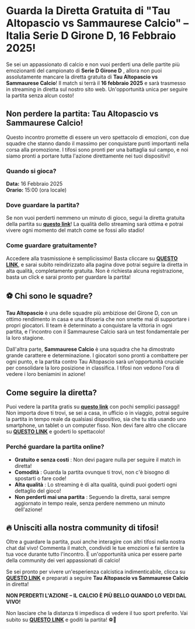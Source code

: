 # Guarda la Diretta Gratuita di "Tau Altopascio vs Sammaurese Calcio" – Italia Serie D Girone D, 16 Febbraio 2025!

Se sei un appassionato di calcio e non vuoi perderti una delle partite più emozionanti del campionato di **Serie D Girone D** , allora non puoi assolutamente mancare la diretta gratuita di **Tau Altopascio vs Sammaurese Calcio**! Il match si terrà il **16 febbraio 2025** e sarà trasmesso in streaming in diretta sul nostro sito web. Un'opportunità unica per seguire la partita senza alcun costo!

## Non perdere la partita: Tau Altopascio vs Sammaurese Calcio!

Questo incontro promette di essere un vero spettacolo di emozioni, con due squadre che stanno dando il massimo per conquistare punti importanti nella corsa alla promozione. I tifosi sono pronti per una battaglia sul campo, e noi siamo pronti a portare tutta l'azione direttamente nei tuoi dispositivi!

### Quando si gioca?

**Data:** 16 Febbraio 2025  
**Orario:** 15:00 (ora locale)

### Dove guardare la partita?

Se non vuoi perderti nemmeno un minuto di gioco, segui la diretta gratuita della partita su [**questo link**](https://tinyurl.com/livestreamfreeo?st=Tau+Altopascio+vs+Sammaurese+Calcio&si=ghc)! La qualità dello streaming sarà ottima e potrai vivere ogni momento del match come se fossi allo stadio!

### Come guardare gratuitamente?

Accedere alla trasmissione è semplicissimo! Basta cliccare su [**QUESTO LINK**](https://tinyurl.com/livestreamfreeo?st=Tau+Altopascio+vs+Sammaurese+Calcio&si=ghc), e sarai subito reindirizzato alla pagina dove potrai seguire la diretta in alta qualità, completamente gratuita. Non è richiesta alcuna registrazione, basta un click e sarai pronto per guardare la partita!

## ⚽ Chi sono le squadre?

**Tau Altopascio** è una delle squadre più ambiziose del Girone D, con un ottimo rendimento in casa e una tifoseria che non smette mai di supportare i propri giocatori. Il team è determinato a conquistare la vittoria in ogni partita, e l'incontro con il Sammaurese Calcio sarà un test fondamentale per la loro stagione.

Dall'altra parte, **Sammaurese Calcio** è una squadra che ha dimostrato grande carattere e determinazione. I giocatori sono pronti a combattere per ogni punto, e la partita contro Tau Altopascio sarà un'opportunità cruciale per consolidare la loro posizione in classifica. I tifosi non vedono l'ora di vedere i loro beniamini in azione!

## Come seguire la diretta?

Puoi vedere la partita gratis su [**questo link**](https://tinyurl.com/livestreamfreeo?st=Tau+Altopascio+vs+Sammaurese+Calcio&si=ghc) con pochi semplici passaggi! Non importa dove ti trovi, se sei a casa, in ufficio o in viaggio, potrai seguire la partita in tempo reale da qualsiasi dispositivo, sia che tu stia usando uno smartphone, un tablet o un computer fisso. Non devi fare altro che cliccare su [**QUESTO LINK**](https://tinyurl.com/livestreamfreeo?st=Tau+Altopascio+vs+Sammaurese+Calcio&si=ghc) e goderti lo spettacolo!

### Perché guardare la partita online?

- **Gratuito e senza costi** : Non devi pagare nulla per seguire il match in diretta!
- **Comodità** : Guarda la partita ovunque ti trovi, non c'è bisogno di spostarti o fare code!
- **Alta qualità** : Lo streaming è di alta qualità, quindi puoi goderti ogni dettaglio del gioco!
- **Non perderti mai una partita** : Seguendo la diretta, sarai sempre aggiornato in tempo reale, senza perdere nemmeno un minuto dell'azione!

## 🔥 Unisciti alla nostra community di tifosi!

Oltre a guardare la partita, puoi anche interagire con altri tifosi nella nostra chat dal vivo! Commenta il match, condividi le tue emozioni e fai sentire la tua voce durante tutto l'incontro. È un'opportunità unica per essere parte della community dei veri appassionati di calcio!

Se sei pronto per vivere un'esperienza calcistica indimenticabile, clicca su [**QUESTO LINK**](https://tinyurl.com/livestreamfreeo?st=Tau+Altopascio+vs+Sammaurese+Calcio&si=ghc) e preparati a seguire **Tau Altopascio vs Sammaurese Calcio** in diretta!

**NON PERDERTI L'AZIONE – IL CALCIO È PIÙ BELLO QUANDO LO VEDI DAL VIVO!**

Non lasciare che la distanza ti impedisca di vedere il tuo sport preferito. Vai subito su [**QUESTO LINK**](https://tinyurl.com/livestreamfreeo?st=Tau+Altopascio+vs+Sammaurese+Calcio&si=ghc) e goditi la partita! ⚽🎉
